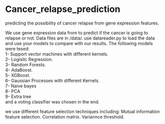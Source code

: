# Cancer_relapse_prediction
predicting the possibility of cancer relapse from gene expression features. 

We use gene expression data from to predict if the cancer is going to relapse or not. Data files are in /data/. 
use datareader.py to load the data and use your models to compare with our results. 
The following models were tesed:<br />
1- Support vector machines with different kernels. <br />
2- Logisitc Regression. <br />
3- Random Forests. <br />
4- AdaBoost.<br />
5- XGBoost.<br />
6- Gaussian Processes with different Kernels. <br />
7- Naive bayes <br />
8- PCA <br />
9- Extra tree <br />
and a voting classifier was chosen in the end.

we use different feature selection techniques including: 
Mutual information feature selection. 
Correlation matrix. 
Variannce threshold. 
